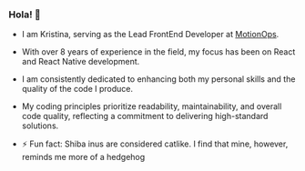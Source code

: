 ### Hola! 👋

- I am Kristina, serving as the Lead FrontEnd Developer at [MotionOps](https://motionops.com/).
- With over 8 years of experience in the field, my focus has been on React and React Native development.
- I am consistently dedicated to enhancing both my personal skills and the quality of the code I produce.
- My coding principles prioritize readability, maintainability, and overall code quality, reflecting a commitment to delivering high-standard solutions.

- ⚡ Fun fact: Shiba inus are considered catlike. I find that mine, however, reminds me more of a hedgehog

  
<!--
**kristinaggrujic/kristinaggrujic** is a ✨ _special_ ✨ repository because its `README.md` (this file) appears on your GitHub profile.

Here are some ideas to get you started:

- 🔭 I’m currently working on ...
- 🌱 I’m currently learning ...
- 👯 I’m looking to collaborate on ...
- 🤔 I’m looking for help with ...
- 💬 Ask me about ...
- 📫 How to reach me: ...
- 😄 Pronouns: ...
- ⚡ Fun fact: ...
-->
